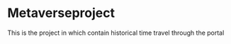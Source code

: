 # Metaverseproject
This is the project  in which contain historical time  travel through the  portal 
